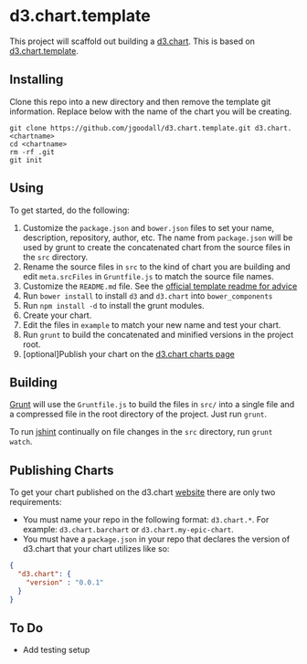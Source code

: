 d3.chart.template
=================

This project will scaffold out building a [d3.chart](http://misoproject.com/d3-chart/). This is based on [d3.chart.template](https://github.com/misoproject/d3.chart.template).

## Installing

Clone this repo into a new directory and then remove the template git information. Replace <chartname> below with the name of the chart you will be creating.

    git clone https://github.com/jgoodall/d3.chart.template.git d3.chart.<chartname>
    cd <chartname>
    rm -rf .git
    git init

## Using

To get started, do the following:

1. Customize the `package.json` and `bower.json` files to set your name, description, repository, author, etc. The name from `package.json` will be used by grunt to create the concatenated chart from the source files in the `src` directory.
2. Rename the source files in `src` to the kind of chart you are building and edit `meta.srcFiles` in `Gruntfile.js` to match the source file names.
3. Customize the `README.md` file. See the [official template readme for advice](https://github.com/misoproject/d3.chart.template/blob/master/README.md)
4. Run `bower install` to install `d3` and `d3.chart` into `bower_components`
5. Run `npm install -d` to install the grunt modules.
6. Create your chart.
7. Edit the files in `example` to match your new name and test your chart.
8. Run `grunt` to build the concatenated and minified versions in the project root.
9. [optional]Publish your chart on the [d3.chart charts page](http://misoproject.com/d3-chart/charts.html)

## Building

[Grunt](http://gruntjs.com/) will use the `Gruntfile.js` to build the files in `src/` into a single file and a compressed file in the root directory of the project. Just run `grunt`.

To run [jshint](http://www.jshint.com/) continually on file changes in the `src` directory, run `grunt watch`.

## Publishing Charts

To get your chart published on the d3.chart [website](http://misoproject.com/d3-chart/charts.html) there are only two requirements:

* You must name your repo in the following format: `d3.chart.*`. For example: `d3.chart.barchart` or `d3.chart.my-epic-chart`. 
* You must have a `package.json` in your repo that declares the version of d3.chart that your chart utilizes like so:

```json
{
  "d3.chart": {
    "version" : "0.0.1"
  }
}
```

## To Do

* Add testing setup